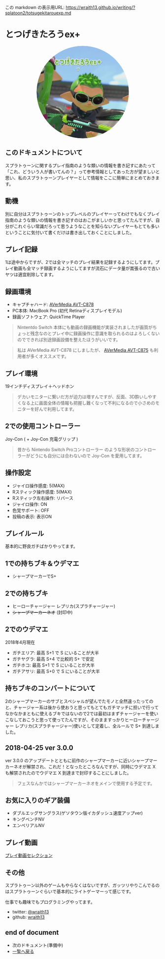 <!--[NOWRITING]-->
<link rel="canonical" href="https://wraith13.github.io/writing/?splatoon2/totsugekitarouexp.md" />
この markdown の表示用URL: <a rel="canonical" href="https://wraith13.github.io/writing/?splatoon2/totsugekitarouexp.md">https://wraith13.github.io/writing/?splatoon2/totsugekitarouexp.md</a>
<!--[/NOWRITING]-->
<!--[WRTING-CONFING]
{
    "referrer_option": true,
    "renderer": "reveal",
    "favicon": "totsugekitarouexp.rounded.png",
    "autoPageSeparate": true
}
-->
<!--[REVEAL-THEME] BLACK -->
<!--[REVEAL-TRANSITION] CONCAVE -->

# とつげきたろうex+

<!--[REMARK-CONFIG]
{
    "ratio": "16:9"
}
-->
<!--[REMARK]-->
<!--[WRTING-CONFING]
{
    "theme":
    [
        "../theme/chocolate.css",
        "../animation/fade.css"
    ]
}
-->
<!--[/REMARK]-->

<img alt="とつげきたろうex+" src="totsugekitarouexp.rounded.png" style="display:block;width:300px;height:300px;border-radius:150px;margin-left:auto;margin-right:auto;">

<!--[WRITING/]<span style="display:block;margin-left:auto;margin-right:auto;font-size:0.7em;width:450px;text-align:center;white-space:pre;">[markdown](?markdown) | [remark](?remark) | [reveal](?reveal)</span>-->

## このドキュメントについて

スプラトゥーンに関するプレイ指南のような類いの情報を書き記すにあたって「これ、どういう人が書いてんの？」って参考情報としてあった方が望ましいと思い、私のスプラトゥーンプレイヤーとして情報をここに簡単にまとめておきます。

## 動機

別に自分はスプラトゥーンのトップレベルのプレイヤーってわけでもなくプレイ指南のような類いの情報を書き記すのはおこがましいかと思ってたんですが、自分がこれぐらい常識だろって思うようなことを知らないプレイヤーもとても多いということに気付いて書くだけは書き出しておくことにしました。

## プレイ記録

1は途中からですが、2では全マッチのプレイ結果を記録するようにしてます。プレイ動画も全マッチ録画するようにしてますが流石にデータ量が嵩張るので古いヤツは適宜削除してます。

## 録画環境

- キャプチャハード: [AVerMedia AVT-C878](https://www.avermedia.co.jp/product_swap/avt-c878.html)
- PC本体: MacBook Pro (初代 Retinaディスプレイモデル)
- 録画ソフトウェア: QuickTime Player

<!--[REVEAL/] *(↓下方向に続きがあります)* -->

<!--[NOMD/]>>>-->

> Nintentdo Switch 本体にも動画の録画機能が実装されましたが画質がちょっと残念なのとプレイ中に録画操作に意識を取られるのはよろしくないのでできれば別途録画設備を整えたほうがいいです。

> 私は AVerMedia AVT-C878 にしましたが、 [AVerMedia AVT-C875](https://www.avermedia.co.jp/product_swap/avt-c875.html) も利用者が多くオススメです。

## プレイ環境

19インチディスプレイ＋ヘッドホン

> デカいモニターに繋いだ方が迫力は増すんですが、反面、3D酔いしやすくなる上に画面全体の情報も把握し難くなって不利になるので小さめのモニターを好んで利用してます。

## 2での使用コントローラー

Joy-Con ( + Joy-Con 充電グリップ )

> 昔から Nintendo Switch Proコントローラー のような形状のコントローラーがどうにも自分には合わないので Joy-Con を愛用してます。

## 操作設定

- ジャイロ操作感度: 5(MAX)
- Rスティック操作感度: 5(MAX)
- Rスティック左右操作: リバース
- ジャイロ操作: ON
- 色覚サポート: OFF
- 投稿の表示: 表示ON

## プレイルール

基本的に野良ガチばかりやってます。

## 1での持ちブキ＆ウデマエ

- シャープマーカーでS+

## 2での持ちブキ

- ヒーローチャージャー レプリカ(スプラチャージャー)
- ~~シャープマーカーネオ~~ (封印中)

## 2でのウデマエ

<!--[NOWRITING/]
2018年3月現在

- ガチエリア: 最高 S+1 で S にいることが大半
- ガチヤグラ: 最高 S+4 で S+ で安定
- ガチホコ: 最高 S+1 で S にいることが大半
- ガチアサリ: 最高 S で A+ にいることが大半
-->

2018年4月現在

- ガチエリア: 最高 S+1 で S にいることが大半
- ガチヤグラ: 最高 S+4 で比較的 S+ で安定
- ガチホコ: 最高 S+1 で S にいることが大半
- ガチアサリ: 最高 S+0 で S にいることが大半

## 持ちブキのコンバートについて

2のシャープマーカーのサブとスペシャルが望んでたモノと全然違ったってのと、チャージャー系は後から使おうと思ってもとてもガチマッチに担いで行ってなかなかまともに使えるブキではないので2では最初はまずチャージャーを使いこなしておこうと思って使ってたんですが、そのまますっかりヒーローチャージャー レプリカ(スプラチャージャー)使いとして定着し、全ルールで S+ 到達しました。

## 2018-04-25 ver 3.0.0

ver 3.0.0 のアップデートとともに前作のシャープマーカーに近いシャープマーカーネオが解禁され、これだ！となったところなんですが、同時にウデマエ X も解禁されたのでウデマエ X 到達まで封印することにしました。

> フェスなんかではシャープマーカーネオをメインで使用する予定です。

## お気に入りのギア装備

- ダブルエッグサングラス(ゲソタウン版イカダッシュ速度アップver)
- キングベンチNV
- エンペリアルNV

## プレイ動画

[プレイ動画セレクション](totsugekitarouexp.playmovie.md)

## その他

スプラトゥーン以外のゲームもやらなくはないですが、ガッツリやりこんでるのはスプラトゥーンぐらいで基本的にライトゲーマーって感じです。

仕事でも趣味でもプログラミングやってます。

- twitter: [@wraith13](https://twitter.com/wraith13)
- github: [wraith13](https://github.com/wraith13)

## end of document

<!--[NOWRITING/]
- [次のドキュメント(始めに)](introduction.md)
-->
- 次のドキュメント(準備中)
- [一覧へ戻る](index.md)
